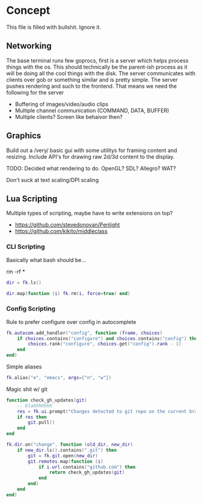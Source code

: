 # Concept

This file is filled with bullshit. Ignore it.

## Networking
The base terminal runs few goprocs, first is a server which helps process things with the os. This should technically be the parent-ish process as it will be doing all the cool things with the disk. The server communicates with clients over gob or something similar and is pretty simple. The server pushes rendering and such to the frontend. That means we need the following for the server

- Buffering of images/video/audio clips
- Multiple channel communication (COMMAND, DATA, BUFFER)
- Multiple clients? Screen like behaivor then?

## Graphics
Build out a /very/ basic gui with some utilitys for framing content and resizing. Include API's for drawing raw 2d/3d content to the display.

TODO: Decided what rendering to do. OpenGL? SDL? Allegro? WAT?

Don't suck at text scaling/DPI scaling

## Lua Scripting
Multiple types of scripting, maybe have to write extensions on top?

- https://github.com/stevedonovan/Penlight
- https://github.com/kikito/middleclass

### CLI Scripting
Basically what bash should be...

rm -rf *
```lua
dir = fk.ls()

dir.map(function (i) fk.rm(i, force=true) end)
```

### Config Scripting

Rule to prefer configure over config in autocomplete
```lua
fk.autocom.add_handler("config", function (frame, choices) 
    if choices.contains("configure") and choices.contains("config") then
        choices.rank("configure", choices.get("config").rank - 1)
    end
end)
```

Simple aliases
```lua
fk.alias("e", "emacs", args={"n", "w"})
```

Magic shit w/ git
```lua
function check_gh_updates(git)
    -- blahhhhhhh
    res = fk.ui.prompt("Changes detected to git repo on the current branch. Pull?", yn=true)
    if res then
        git.pull()
    end
end

fk.dir.on("change". function (old_dir, new_dir)
    if new_dir.ls().contains(".git") then
        git = fk.git.open(new_dir)
        git.remotes.map(function (i)
            if i.url.contains("github.com") then
                return check_gh_updates(git)
            end
        end)
    end
end)
